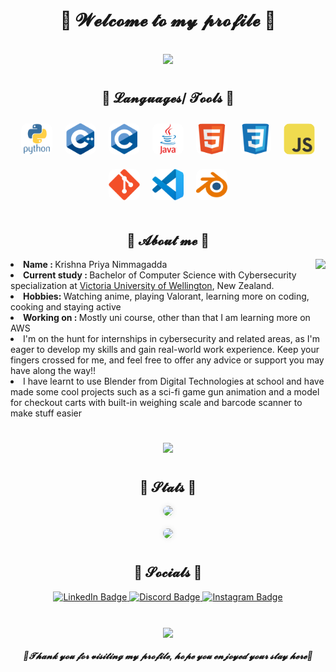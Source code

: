 <div align = "center">  
  <h1> 🌸 𝓦𝓮𝓵𝓬𝓸𝓶𝓮 𝓽𝓸 𝓶𝔂 𝓹𝓻𝓸𝓯𝓲𝓵𝓮 🌸 </h1>
  <img src="https://komarev.com/ghpvc/?username=krishnapriya-n&style=flat-square&color=blue" alt=""/>
</div>  
  
<div align = "center">
  <img src = "https://media.tenor.com/5dgoQDQKHVoAAAAC/nezuko-running.gif">
</div>

<div align = "center">
  <h1>    </h1>
  <h2> 🌸 𝓛𝓪𝓷𝓰𝓾𝓪𝓰𝓮𝓼/ 𝓣𝓸𝓸𝓵𝓼 🌸 </h2>
  <div style="display: flex; justify-content: center; flex-wrap: wrap;">
    <a target="_blank" rel="noopener noreferrer" href="https://github.com/devicons/devicon/raw/master/icons/python/python-original-wordmark.svg">
      <img src="https://github.com/devicons/devicon/raw/master/icons/python/python-original-wordmark.svg" title="Python" alt="Python" width="50" height="50" style="max-width: 100%; margin: 10px; border-radius: 10px;">
    </a>
    <a target="_blank" rel="noopener noreferrer" href="https://github.com/devicons/devicon/raw/master/icons/cplusplus/cplusplus-original.svg">
      <img src="https://github.com/devicons/devicon/raw/master/icons/cplusplus/cplusplus-original.svg" title="C++" alt="C++" width="50" height="50" style="max-width: 100%; margin: 10px; border-radius: 10px;">
    </a>
    <a target="_blank" rel="noopener noreferrer" href="https://github.com/devicons/devicon/blob/master/icons/c/c-original.svg">
      <img src="https://github.com/devicons/devicon/blob/master/icons/c/c-original.svg" title="C" width="50" height="50" style="max-width: 100%; margin: 10px; border-radius: 10px;">
    </a>
    <a target="_blank" rel="noopener noreferrer" href="https://github.com/devicons/devicon/raw/master/icons/java/java-original-wordmark.svg">
      <img src="https://github.com/devicons/devicon/raw/master/icons/java/java-original-wordmark.svg" title="Java" alt="Java" width="50" height="50" style="max-width: 100%; margin: 10px; border-radius: 10px;">
    </a>
    <a target="_blank" rel="noopener noreferrer" href="https://github.com/devicons/devicon/raw/master/icons/html5/html5-original.svg">
      <img src="https://github.com/devicons/devicon/raw/master/icons/html5/html5-original.svg" title="HTML" alt="HTML" width="50" height="50" style="max-width: 100%; margin: 10px; border-radius: 10px;">
    </a>
    <a target="_blank" rel="noopener noreferrer" href="https://github.com/devicons/devicon/raw/master/icons/css3/css3-original.svg">
      <img src="https://github.com/devicons/devicon/raw/master/icons/css3/css3-original.svg" title="CSS3" alt="CSS3" width="50" height="50" style="max-width: 100%; margin: 10px; border-radius: 10px;">
    </a>
    <a target="_blank" rel="noopener noreferrer" href="https://github.com/devicons/devicon/blob/master/icons/javascript/javascript-original.svg">
      <img src="https://github.com/devicons/devicon/blob/master/icons/javascript/javascript-original.svg" title="JavaScript" width="50" height="50" style="max-width: 100%; margin: 10px; border-radius: 10px;">
    </a>
    <a target="_blank" rel="noopener noreferrer" href="https://github.com/devicons/devicon/blob/master/icons/git/git-original.svg">
      <img src="https://github.com/devicons/devicon/blob/master/icons/git/git-original.svg" title="Git" width="50" height="50" style="max-width: 100%; margin: 10px; border-radius: 10px;">
    </a>
    <a target="_blank" rel="noopener noreferrer" href="https://github.com/devicons/devicon/blob/master/icons/vscode/vscode-original.svg">
      <img src="https://github.com/devicons/devicon/blob/master/icons/vscode/vscode-original.svg" title="VSCode" width="50" height="50" style="max-width: 100%; margin: 10px; border-radius: 10px;">
    </a>
    <a target="_blank" rel="noopener noreferrer" href="https://github.com/devicons/devicon/blob/master/icons/blender/blender-original.svg">
      <img src="https://github.com/devicons/devicon/blob/master/icons/blender/blender-original.svg" title="Blender" width="50" height="50" style="max-width: 100%; margin: 10px; border-radius: 10px;">
    </a>
  </div>
</div>

<div> 
  <h1>    </h1>
  <h2 align = "center"> 🌸 𝓐𝓫𝓸𝓾𝓽 𝓶𝓮 🌸 </h2>
  <img src = "https://wallpapercave.com/uwp/uwp505433.gif" align = "right">
  <li> <b> Name : </b> Krishna Priya Nimmagadda </li>
  <li> <b> Current study : </b>Bachelor of Computer Science with Cybersecurity specialization at <a href = "https://wgtn.ac.nz/" rel = "nofollow"> Victoria University of Wellington</a>, New Zealand.</li>
   <li> <b> Hobbies: </b> Watching anime, playing Valorant, learning more on coding, cooking and staying active</li>
   <li> <b> Working on : </b> Mostly uni course, other than that I am learning more on AWS</li>
   <li> I'm on the hunt for internships in cybersecurity and related areas, as I'm eager to develop my skills and gain real-world work experience. Keep your fingers crossed for me, and feel free to offer any advice or support you may have along the way!! </li>
   <li> I have learnt to use Blender from Digital Technologies at school and have made some cool projects such as a sci-fi game gun animation and a model for checkout carts with built-in weighing scale and barcode scanner to make stuff easier </li>
</div>
    
<div align = "center">
  <h1>    </h1>
  <img src = "https://pa1.narvii.com/7302/889ad9d94b927607169b98d7678ec32830b4084br1-540-364_hq.gif">
</div>
    
<div> 
  <h1>   </h1>
  <h2 align = "center"> 🌸 𝓢𝓽𝓪𝓽𝓼 🌸</h2>
  <p align="center">
      <a href="https://github.com/anuraghazra/github-readme-stats">
        <img src="https://github-readme-stats.vercel.app/api?username=krishnapriya-n&&show_icons=true&theme=radical" width="350" style="border-radius: 15px; box-shadow: 0 0 10px rgba(0, 0, 0, 0.1);">
        <br />
        <br />
        <img src="https://github-readme-stats.vercel.app/api/top-langs/?username=krishnapriya-n&layout=compact&theme=radical" width="350" style="border-radius: 15px; box-shadow: 0 0 10px rgba(0, 0, 0, 0.1);">
      </a>
    </p>
  </div>
</div>

<div> 
  <h1>   </h1>
  <h2 align = "center"> 🌸 𝓢𝓸𝓬𝓲𝓪𝓵𝓼 🌸</h2>
  
  <div id="badges" align = "center">
    <a href="https://www.linkedin.com/in/krishna-priya-nimmagadda/">
      <img src="https://cdn-icons-png.flaticon.com/512/174/174857.png" width = "70" height = "70" style = "max-width: 100%;" alt="LinkedIn Badge"/>
    </a>
    <a href="https://discordapp.com/users/833632236452577340">
      <img src="https://cdn.iconscout.com/icon/free/png-256/discord-2752210-2285027.png?w=128&f=avif" width = "70" height = "70" style = "max-width: 100%;" alt="Discord Badge"/>
    </a>
    <a href="https://www.instagram.com/krishna_priya_n/">
      <img src="https://cdn.iconscout.com/icon/free/png-256/instagram-1868978-1583142.png?w=128&f=avif" width = "70" height = "70" style = "max-width: 100%;" alt="Instagram Badge"/>
    </a>  
  </div>
</div>  
    
<div align = "center">
  <h1>   </h1>
  <img src = "https://www.gifcen.com/wp-content/uploads/2022/11/nezuko-gif.gif" align = "center">
  <h5>🌸𝓣𝓱𝓪𝓷𝓴 𝔂𝓸𝓾 𝓯𝓸𝓻 𝓿𝓲𝓼𝓲𝓽𝓲𝓷𝓰 𝓶𝔂 𝓹𝓻𝓸𝓯𝓲𝓵𝓮, 𝓱𝓸𝓹𝓮 𝔂𝓸𝓾 𝓮𝓷𝓳𝓸𝔂𝓮𝓭 𝔂𝓸𝓾𝓻 𝓼𝓽𝓪𝔂 𝓱𝓮𝓻𝓮🌸</h5>
</div>

    
<!---
krishnapriya-n/krishnapriya-n is a ✨ special ✨ repository because its `README.md` (this file) appears on your GitHub profile.
You can click the Preview link to take a look at your changes.
--->
